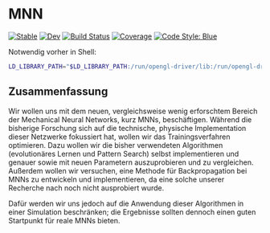 # MNN

[![Stable](https://img.shields.io/badge/docs-stable-blue.svg)](https://alex.github.io/MNN.jl/stable/)
[![Dev](https://img.shields.io/badge/docs-dev-blue.svg)](https://alex.github.io/MNN.jl/dev/)
[![Build Status](https://github.com/alex/MNN.jl/actions/workflows/CI.yml/badge.svg?branch=main)](https://github.com/alex/MNN.jl/actions/workflows/CI.yml?query=branch%3Amain)
[![Coverage](https://codecov.io/gh/alex/MNN.jl/branch/main/graph/badge.svg)](https://codecov.io/gh/alex/MNN.jl)
[![Code Style: Blue](https://img.shields.io/badge/code%20style-blue-4495d1.svg)](https://github.com/invenia/BlueStyle)

Notwendig vorher in Shell:

```bash
LD_LIBRARY_PATH="$LD_LIBRARY_PATH:/run/opengl-driver/lib:/run/opengl-driver-32/lib";
```

## Zusammenfassung

Wir wollen uns mit dem neuen, vergleichsweise wenig erforschtem Bereich der Mechanical Neural Networks, kurz MNNs, beschäftigen. Während die bisherige Forschung sich auf die technische, physische Implementation dieser Netzwerke fokussiert hat, wollen wir das Trainingsverfahren optimieren. Dazu wollen wir die bisher verwendeten Algorithmen (evolutionäres Lernen und Pattern Search) selbst implementieren und genauer sowie mit neuen Parametern auszuprobieren und zu vergleichen. Außerdem wollen wir versuchen, eine Methode für Backpropagation bei MNNs zu entwickeln und implementieren, da eine solche unserer Recherche nach noch nicht ausprobiert wurde.

Dafür werden wir uns jedoch auf die Anwendung dieser Algorithmen in einer Simulation beschränken; die Ergebnisse sollten dennoch einen guten Startpunkt für reale MNNs bieten.